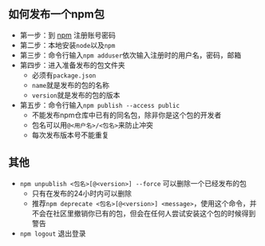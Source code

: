 ## 如何发布一个npm包

- 第一步：到 [npm](https://www.npmjs.com/) 注册账号密码
- 第二步：本地安装`node`以及`npm`
- 第三步：命令行输入`npm adduser`依次输入注册时的用户名，密码，邮箱
- 第四步：进入准备发布的包文件夹
    - 必须有`package.json`
    - `name`就是发布的包的名称
    - `version`就是发布的包的版本
- 第五步：命令行输入`npm publish --access public`
    - 不能发布npm仓库中已有的同名包，除非你是这个包的开发者
    - 包名可以用`@<用户名>/<包名>`来防止冲突
    - 每次发布版本号不能重复

## 其他

- `npm unpublish <包名>[@<version>] --force` 可以删除一个已经发布的包
    - 只有在发布的24小时内可以删除
    - 推荐`npm deprecate <包名>[@<version>] <message>`，使用这个命令，并不会在社区里撤销你已有的包，但会在任何人尝试安装这个包的时候得到警告
- `npm logout` 退出登录